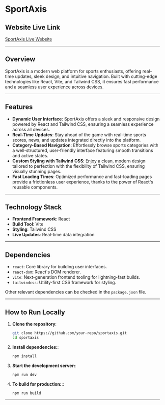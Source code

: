 # SportAxis

## Website Live Link  
[SportAxis Live Website](https://sportaxis-project.web.app/)

---

## Overview  
SportAxis is a modern web platform for sports enthusiasts, offering real-time updates, sleek design, and intuitive navigation. Built with cutting-edge technologies like React, Vite, and Tailwind CSS, it ensures fast performance and a seamless user experience across devices.

---

## Features

- **Dynamic User Interface**: SportAxis offers a sleek and responsive design powered by React and Tailwind CSS, ensuring a seamless experience across all devices.  
- **Real-Time Updates**: Stay ahead of the game with real-time sports scores, news, and updates integrated directly into the platform.  
- **Category-Based Navigation**: Effortlessly browse sports categories with a well-structured, user-friendly interface featuring smooth transitions and active states.  
- **Custom Styling with Tailwind CSS**: Enjoy a clean, modern design tailored to perfection with the flexibility of Tailwind CSS, ensuring visually stunning pages.  
- **Fast Loading Times**: Optimized performance and fast-loading pages provide a frictionless user experience, thanks to the power of React's reusable components.

---

## Technology Stack

- **Frontend Framework**: React  
- **Build Tool**: Vite  
- **Styling**: Tailwind CSS  
- **Live Updates**: Real-time data integration  

---

## Dependencies

- `react`: Core library for building user interfaces.  
- `react-dom`: React's DOM renderer.  
- `vite`: Next-generation frontend tooling for lightning-fast builds.  
- `tailwindcss`: Utility-first CSS framework for styling.  

Other relevant dependencies can be checked in the `package.json` file.

---

## How to Run Locally

1. **Clone the repository**:
   ```bash
   git clone https://github.com/your-repo/sportaxis.git
   cd sportaxis
2. **Install dependencies:**:
   ```bash
   npm install
3. **Start the development server:**:
   ```bash
   npm run dev 
2. **To build for production::**:
   ```bash
   npm run build
   
---


